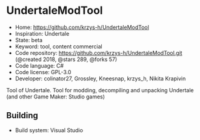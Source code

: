 # UndertaleModTool

- Home: https://github.com/krzys-h/UndertaleModTool
- Inspiration: Undertale
- State: beta
- Keyword: tool, content commercial
- Code repository: https://github.com/krzys-h/UndertaleModTool.git (@created 2018, @stars 289, @forks 57)
- Code language: C#
- Code license: GPL-3.0
- Developer: colinator27, Grossley, Kneesnap, krzys_h, Nikita Krapivin

Tool of Undertale.
Tool for modding, decompiling and unpacking Undertale (and other Game Maker: Studio games)

## Building

- Build system: Visual Studio
